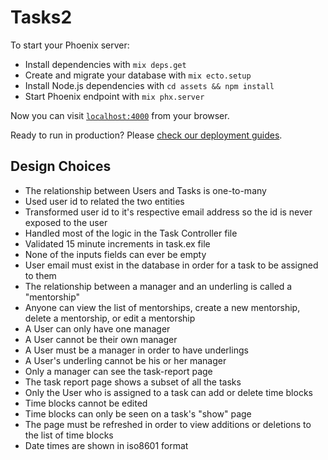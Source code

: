 # Tasks2

To start your Phoenix server:

  * Install dependencies with `mix deps.get`
  * Create and migrate your database with `mix ecto.setup`
  * Install Node.js dependencies with `cd assets && npm install`
  * Start Phoenix endpoint with `mix phx.server`

Now you can visit [`localhost:4000`](http://localhost:4000) from your browser.

Ready to run in production? Please [check our deployment guides](https://hexdocs.pm/phoenix/deployment.html).

## Design Choices

  * The relationship between Users and Tasks is one-to-many
  * Used user id to related the two entities
  * Transformed user id to it's respective email address so the id is never exposed to the user
  * Handled most of the logic in the Task Controller file
  * Validated 15 minute increments in task.ex file
  * None of the inputs fields can ever be empty
  * User email must exist in the database in order for a task to be assigned to them
  * The relationship between a manager and an underling is called a "mentorship"
  * Anyone can view the list of mentorships, create a new mentorship, delete a mentorship, or edit a mentorship
  * A User can only have one manager
  * A User cannot be their own manager
  * A User must be a manager in order to have underlings
  * A User's underling cannot be his or her manager
  * Only a manager can see the task-report page
  * The task report page shows a subset of all the tasks 
  * Only the User who is assigned to a task can add or delete time blocks
  * Time blocks cannot be edited
  * Time blocks can only be seen on a task's "show" page
  * The page must be refreshed in order to view additions or deletions to the list of time blocks
  * Date times are shown in iso8601 format
